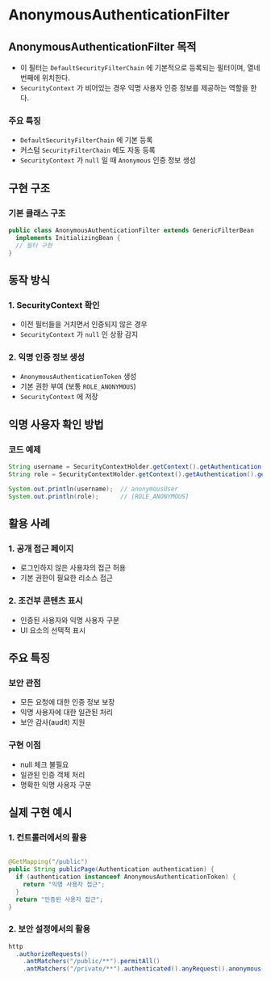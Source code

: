 # AnonymousAuthenticationFilter

## AnonymousAuthenticationFilter 목적

- 이 필터는 `DefaultSecurityFilterChain` 에 기본적으로 등록되는 필터이며, 열네 번째에 위치한다.
- `SecurityContext` 가 비어있는 경우 익명 사용자 인증 정보를 제공하는 역할을 한다.

### 주요 특징

- `DefaultSecurityFilterChain` 에 기본 등록
- 커스텀 `SecurityFilterChain` 에도 자동 등록
- `SecurityContext` 가 `null` 일 때 `Anonymous` 인증 정보 생성

## 구현 구조

### 기본 클래스 구조

```java
public class AnonymousAuthenticationFilter extends GenericFilterBean
  implements InitializingBean {
  // 필터 구현
}
```

## 동작 방식

### 1. SecurityContext 확인

- 이전 필터들을 거치면서 인증되지 않은 경우
- `SecurityContext` 가 `null` 인 상황 감지

### 2. 익명 인증 정보 생성

- `AnonymousAuthenticationToken` 생성
- 기본 권한 부여 (보통 `ROLE_ANONYMOUS`)
- `SecurityContext` 에 저장

## 익명 사용자 확인 방법

### 코드 예제

```java
String username = SecurityContextHolder.getContext().getAuthentication().getName();
String role = SecurityContextHolder.getContext().getAuthentication().getAuthorities().toString();

System.out.println(username);  // anonymousUser
System.out.println(role);      // [ROLE_ANONYMOUS]
```

## 활용 사례

### 1. 공개 접근 페이지

- 로그인하지 않은 사용자의 접근 허용
- 기본 권한이 필요한 리소스 접근

### 2. 조건부 콘텐츠 표시

- 인증된 사용자와 익명 사용자 구분
- UI 요소의 선택적 표시

## 주요 특징

### 보안 관점

- 모든 요청에 대한 인증 정보 보장
- 익명 사용자에 대한 일관된 처리
- 보안 감사(audit) 지원

### 구현 이점

- null 체크 불필요
- 일관된 인증 객체 처리
- 명확한 익명 사용자 구분

## 실제 구현 예시

### 1. 컨트롤러에서의 활용

```java

@GetMapping("/public")
public String publicPage(Authentication authentication) {
  if (authentication instanceof AnonymousAuthenticationToken) {
    return "익명 사용자 접근";
  }
  return "인증된 사용자 접근";
}
```

### 2. 보안 설정에서의 활용

```java
http
  .authorizeRequests()
    .antMatchers("/public/**").permitAll()
    .antMatchers("/private/**").authenticated().anyRequest().anonymous();
```
